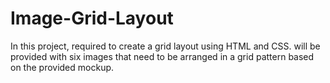 # Image-Grid-Layout
In this project, required to create a grid layout using HTML and CSS. will be provided with six images that need to be arranged in a grid pattern based on the provided mockup.
